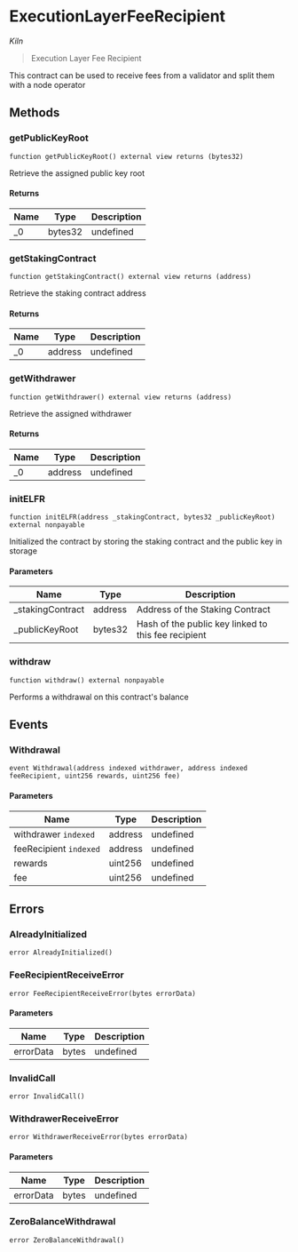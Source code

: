 # ExecutionLayerFeeRecipient

*Kiln*

> Execution Layer Fee Recipient

This contract can be used to receive fees from a validator and split them with a node operator



## Methods

### getPublicKeyRoot

```solidity
function getPublicKeyRoot() external view returns (bytes32)
```

Retrieve the assigned public key root




#### Returns

| Name | Type | Description |
|---|---|---|
| _0 | bytes32 | undefined |

### getStakingContract

```solidity
function getStakingContract() external view returns (address)
```

Retrieve the staking contract address




#### Returns

| Name | Type | Description |
|---|---|---|
| _0 | address | undefined |

### getWithdrawer

```solidity
function getWithdrawer() external view returns (address)
```

Retrieve the assigned withdrawer




#### Returns

| Name | Type | Description |
|---|---|---|
| _0 | address | undefined |

### initELFR

```solidity
function initELFR(address _stakingContract, bytes32 _publicKeyRoot) external nonpayable
```

Initialized the contract by storing the staking contract and the public key in storage



#### Parameters

| Name | Type | Description |
|---|---|---|
| _stakingContract | address | Address of the Staking Contract |
| _publicKeyRoot | bytes32 | Hash of the public key linked to this fee recipient |

### withdraw

```solidity
function withdraw() external nonpayable
```

Performs a withdrawal on this contract&#39;s balance






## Events

### Withdrawal

```solidity
event Withdrawal(address indexed withdrawer, address indexed feeRecipient, uint256 rewards, uint256 fee)
```





#### Parameters

| Name | Type | Description |
|---|---|---|
| withdrawer `indexed` | address | undefined |
| feeRecipient `indexed` | address | undefined |
| rewards  | uint256 | undefined |
| fee  | uint256 | undefined |



## Errors

### AlreadyInitialized

```solidity
error AlreadyInitialized()
```






### FeeRecipientReceiveError

```solidity
error FeeRecipientReceiveError(bytes errorData)
```





#### Parameters

| Name | Type | Description |
|---|---|---|
| errorData | bytes | undefined |

### InvalidCall

```solidity
error InvalidCall()
```






### WithdrawerReceiveError

```solidity
error WithdrawerReceiveError(bytes errorData)
```





#### Parameters

| Name | Type | Description |
|---|---|---|
| errorData | bytes | undefined |

### ZeroBalanceWithdrawal

```solidity
error ZeroBalanceWithdrawal()
```







